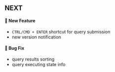 ## NEXT

#### :rocket: New Feature

- `CTRL/CMD + ENTER` shortcut for query submission
- new version notification

#### :bug: Bug Fix

- query results sorting
- query executing state info
